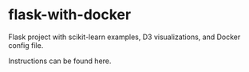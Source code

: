 # flask-with-docker
Flask project with scikit-learn examples, D3 visualizations, and Docker config file.

Instructions can be found here.

